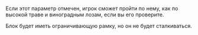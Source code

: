 Если этот параметр отмечен, игрок сможет пройти по нему, как по высокой траве и виноградным лозам, если вы его проверите.

Блок будет иметь ограничивающую рамку, но он не будет сталкиваться.